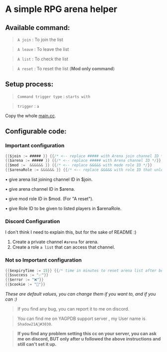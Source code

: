 # A simple RPG arena helper

## Available command:

> `A join` : To join the list

> `A leave` : To leave the list

> `A list` : To check the list

> `A reset` : To reset the list (**Mod only command**) 

## Setup process:

> `Command trigger type` : `starts with` 

> `trigger` : `a` 

Copy the whole [main.cc](https://github.com/Shadow21AR/Yag-CC/blob/989a5a84abb62fc0c19d8e80333d82f0e91ef9fc/RPG/arena/main.cc).

## Configurable code:
### **Important configuration**
```go
{{$join := ##### }} {{/* <-- replace ##### with Arena join channel ID */}}
{{$arena := ##### }} {{/* <-- replace ##### with Arena channel ID */}}
{{$mod :=  &&&&&& }} {{/* <-- replace &&&&& with mode role ID */}}
{{$arenaRole := &&&&&& }} {{/* <-- replace &&&&& with role ID that unlocks #arena channel */}}
```

 • give arena list joining channel ID in $join.  

 • give arena channel ID in $arena.  

 • give mod role ID in $mod. (For "A reset").  

 • give Role ID to be given to listed players in $arenaRole.

### **Discord Configuration**

I don't think I need to explain this, but for the sake of README :)
1. Create a private channel `#arena` for arena.
2. Create a role `a list` that can access that channel.

### **Not so Important configuration**
```go
{{$expiryTime := 15}} {{/* time in minutes to reset arena list after being inactive */}}
{{$success := "✅"}}
{{$error := "❌"}}
{{$cookie := "🍪"}}
```
*These are default values, you can change them if you want to, and if you can :)*



> If you find any bug, you can report it to me on discord.  

> You can find me on YAGPDB support server , my User name is `Shadow21A🌟#3030`.  

> **If you find any problem setting this cc on your server, you can ask me on discord, BUT only after u followed the above instructions and still can't set it up.**
